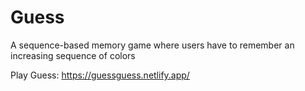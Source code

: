 # Guess
A sequence-based memory game where users have to remember an increasing sequence of colors

Play Guess: https://guessguess.netlify.app/
